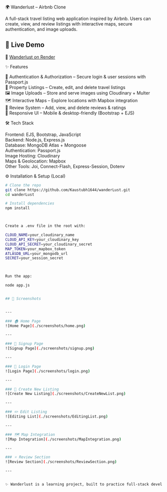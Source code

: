 🌍 Wanderlust – Airbnb Clone

A full-stack travel listing web application inspired by Airbnb.
Users can create, view, and review listings with interactive maps, secure authentication, and image uploads.

## 🚀 Live Demo  

🔗 [Wanderlust on Render](https://wanderlust-fawl.onrender.com/listings)


✨ Features

🔑 Authentication & Authorization – Secure login & user sessions with Passport.js  
🏡 Property Listings – Create, edit, and delete travel listings  
🖼️ Image Uploads – Store and serve images using Cloudinary + Multer  
🗺️ Interactive Maps – Explore locations with Mapbox integration  
💬 Review System – Add, view, and delete reviews & ratings  
📱 Responsive UI – Mobile & desktop-friendly (Bootstrap + EJS)  

🛠 Tech Stack

Frontend: EJS, Bootstrap, JavaScript  
Backend: Node.js, Express.js  
Database: MongoDB Atlas + Mongoose  
Authentication: Passport.js  
Image Hosting: Cloudinary  
Maps & Geolocation: Mapbox  
Other Tools: Joi, Connect-Flash, Express-Session, Dotenv  

⚙️ Installation & Setup (Local)

```bash
# Clone the repo
git clone https://github.com/Kaustubh1644/wanderLust.git
cd wanderLust

# Install dependencies
npm install



Create a .env file in the root with:

CLOUD_NAME=your_cloudinary_name  
CLOUD_API_KEY=your_cloudinary_key  
CLOUD_API_SECRET=your_cloudinary_secret  
MAP_TOKEN=your_mapbox_token  
ATLASDB_URL=your_mongodb_url  
SECRET=your_session_secret  
 


Run the app:

node app.js


## 📸 Screenshots


---

### 🏠 Home Page
![Home Page](./screenshots/home.png)

---

### 🔐 Signup Page
![Signup Page](./screenshots/signup.png)

---

### 🔑 Login Page
![Login Page](./screenshots/login.png)

---

### 🏡 Create New Listing
![Create New Listing](./screenshots/CreateNewList.png)

---

### ✏️ Edit Listing
![Editing List](./screenshots/EditingList.png)

---

### 🗺 Map Integration
![Map Integration](./screenshots/MapIntegration.png)

---

### ⭐ Review Section
![Review Section](./screenshots/ReviewSection.png)

---


✨ Wanderlust is a learning project, built to practice full-stack development skills inspired by Airbnb.
